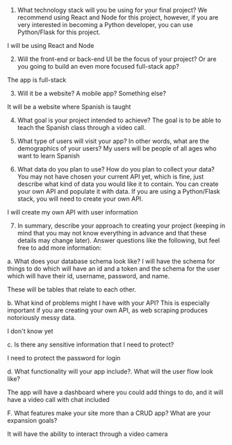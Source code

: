 

1. What technology stack will you be using for your final project? We recommend using React and Node for this project, however, if you are very interested in becoming a Python developer, you can use Python/Flask for this project. 

I will be using React and Node 

2. Will the front-end or back-end UI be the focus of your project? Or are you going to build an even more focused full-stack app? 

The app is full-stack 

3. Will it be a website? A mobile app? Something else? 

It will be a website where Spanish is taught 

4. What goal is your project intended to achieve? The goal is to be able to teach the Spanish class through a video call. 

5. What type of users will visit your app? In other words, what are the demographics of your users? My users will be people of all ages who want to learn Spanish 

6. What data do you plan to use? How do you plan to collect your data? You may not have chosen your current API yet, which is fine, just describe what kind of data you would like it to contain. You can create your own API and populate it with data. If you are using a Python/Flask stack, you will need to create your own API. 

I will create my own API with user information 

7. In summary, describe your approach to creating your project (keeping in mind that you may not know everything in advance and that these details may change later). Answer questions like the following, but feel free to add more information: 

a. What does your database schema look like? I will have the schema for things to do which will have an id and a token and the schema for the user which will have their id, username, password, and name. 

These will be tables that relate to each other.

 b. What kind of problems might I have with your API? This is especially important if you are creating your own API, as web scraping produces notoriously messy data. 
 
 I don't know yet 
 
 c. Is there any sensitive information that I need to protect? 
 
 I need to protect the password for login 
 
 d. What functionality will your app include?. What will the user flow look like? 
 
 The app will have a dashboard where you could add things to do, and it will have a video call with chat included 
 
 F. What features make your site more than a CRUD app? What are your expansion goals? 
 
 It will have the ability to interact through a video camera
